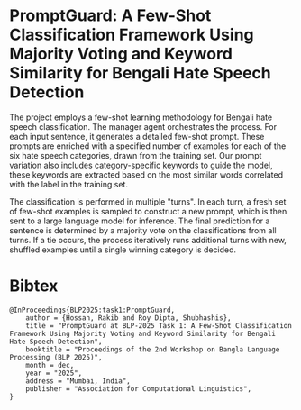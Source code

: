# PromptGuard: A Few-Shot Classification Framework Using Majority Voting and Keyword Similarity for Bengali Hate Speech Detection

The project employs a few-shot learning methodology for Bengali hate speech classification. The manager agent orchestrates the process. For each input sentence, it generates a detailed few-shot prompt. These prompts are enriched with a specified number of examples for each of the six hate speech categories, drawn from the training set. Our prompt variation also includes category-specific keywords to guide the model, these keywords are extracted based on the most similar words correlated with the label in the training set.

The classification is performed in multiple "turns". In each turn, a fresh set of few-shot examples is sampled to construct a new prompt, which is then sent to a large language model for inference. The final prediction for a sentence is determined by a majority vote on the classifications from all turns. If a tie occurs, the process iteratively runs additional turns with new, shuffled examples until a single winning category is decided. 

# Bibtex
```
@InProceedings{BLP2025:task1:PromptGuard,
    author = {Hossan, Rakib and Roy Dipta, Shubhashis},
    title = "PromptGuard at BLP-2025 Task 1: A Few-Shot Classification Framework Using Majority Voting and Keyword Similarity for Bengali Hate Speech Detection",
    booktitle = "Proceedings of the 2nd Workshop on Bangla Language Processing (BLP 2025)",
    month = dec,
    year = "2025",
    address = "Mumbai, India",
    publisher = "Association for Computational Linguistics",
}
```
